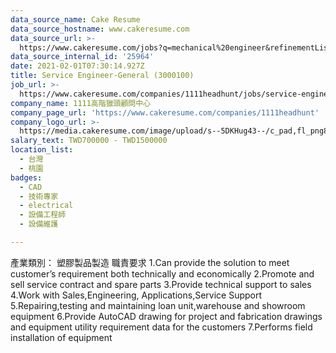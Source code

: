 ```yaml
---
data_source_name: Cake Resume
data_source_hostname: www.cakeresume.com
data_source_url: >-
  https://www.cakeresume.com/jobs?q=mechanical%20engineer&refinementList%5Blang_name%5D%5B0%5D=English&refinementList%5Bsalary_type%5D=per_year&range%5Bsalary_range%5D%5Bmin%5D=1000000&page=3
data_source_internal_id: '25964'
date: 2021-02-01T07:30:14.927Z
title: Service Engineer-General (3000100)
job_url: >-
  https://www.cakeresume.com/companies/1111headhunt/jobs/service-engineer-general-3000100
company_name: 1111高階獵頭顧問中心
company_page_url: 'https://www.cakeresume.com/companies/1111headhunt'
company_logo_url: >-
  https://media.cakeresume.com/image/upload/s--5DKHug43--/c_pad,fl_png8,h_200,w_200/v1531993906/jlp8g9p7p6bf58jc0zju.png
salary_text: TWD700000 - TWD1500000
location_list:
  - 台灣
  - 桃園
badges:
  - CAD
  - 技術專家
  - electrical
  - 設備工程師
  - 設備維護

---
```


產業類別： 塑膠製品製造 職責要求 1.Can provide the solution to meet customer’s requirement both technically and economically 2.Promote and sell service contract and spare parts 3.Provide technical support to sales 4.Work with Sales,Engineering, Applications,Service Support 5.Repairing,testing and maintaining loan unit,warehouse and showroom equipment 6.Provide AutoCAD drawing for project and fabrication drawings and equipment utility requirement data for the customers 7.Performs field installation of equipment